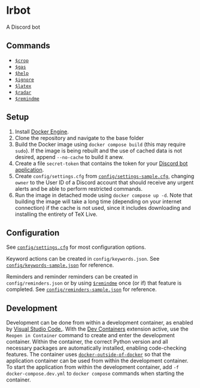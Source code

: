 # lrbot
A Discord bot

## Commands
- [`$crop`](help/crop)
- [`$gas`](help/gas)
- [`$help`](help/help)
- [`$ignore`](help/ignore)
- [`$latex`](help/latex)
- [`$radar`](help/radar)
- [`$remindme`](help/remindme)

## Setup
1. Install [Docker Engine](https://docs.docker.com/engine/install/).
2. Clone the repository and navigate to the base folder
3. Build the Docker image using `docker compose build` (this may require `sudo`). If the image is being rebuilt and the use of cached data is not desired, append `--no-cache` to build it anew.
4. Create a file `secret-token` that contains the token for your [Discord bot application](https://discord.com/developers/applications).
5. Create `config/settings.cfg` from [`config/settings-sample.cfg`](config/settings-sample.cfg), changing `owner` to the User ID of a Discord account that should receive any urgent alerts and be able to perform restricted commands.
5. Run the image in detached mode using `docker compose up -d`. Note that building the image will take a long time (depending on your internet connection) if the cache is not used, since it includes downloading and installing the entirety of TeX Live.

## Configuration
See [`config/settings.cfg`](config/settings-sample.cfg) for most configuration options.

Keyword actions can be created in `config/keywords.json`. See [`config/keywords-sample.json`](config/keywords-sample.json) for reference.

Reminders and reminder reminders can be created in `config/reminders.json` or by using [`$remindme`](help/remindme) once (or if) that feature is completed. See [`config/reminders-sample.json`](config/reminders-sample.json) for reference.

## Development
Development can be done from within a development container, as enabled by [Visual Studio Code.](https://code.visualstudio.com). With the [Dev Containers](https://marketplace.visualstudio.com/items?itemName=ms-vscode-remote.remote-containers) extension active, use the `Reopen in Container` command to create and enter the development container. Within the container, the correct Python version and all necessary packages are automatically installed, enabling code-checking features. The container uses [`docker-outside-of-docker`](https://github.com/devcontainers/features/blob/main/src/docker-outside-of-docker) so that the application container can be used from within the development container. To start the application from within the development container, add `-f docker-compose.dev.yml` to `docker compose` commands when starting the container.